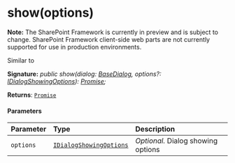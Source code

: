 # show(options)
**Note:** The SharePoint Framework is currently in preview and is subject to change. SharePoint Framework client-side web parts are not currently supported for use in production environments.



Similar to

**Signature:** _public show(dialog: [BaseDialog](../../sp-dialog/class/basedialog.md), options?: [IDialogShowingOptions](../../sp-dialog/interface/idialogshowingoptions.md)): [Promise](../../web-apis/class/promise.md)<void>;_

**Returns**: [`Promise`](../../web-apis/class/promise.md)<void>





#### Parameters


| Parameter	   | Type    | Description |
|:-------------|:---------------|:------------|
| `options`    | [`IDialogShowingOptions`](../../sp-dialog/interface/idialogshowingoptions.md) | _Optional._ Dialog showing options |


